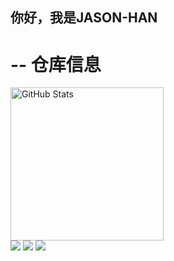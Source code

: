 ## 你好，我是JASON-HAN

# -- 仓库信息
<div align="left">
  <img 
    height="245px" 
    src="https://github-readme-stats.vercel.app/api?username=JasonHan2009&hide_title=true&hide_border=true&show_icons=true&line_height=21&text_color=000&icon_color=000&bg_color=0,f5f5f5,e0e0e0&theme=graywhite&layout=compact" 
    alt="GitHub Stats" 
  />
</div>

<img src="https://img.shields.io/badge/-HTML5-E34F26?style=flat-square&logo=html5&logoColor=white" /> 
<img src="https://img.shields.io/badge/-CSS3-1572B6?style=flat-square&logo=css3" /> 
<img src="https://img.shields.io/badge/-JavaScript-oringe?style=flat-square&logo=PHP" />
